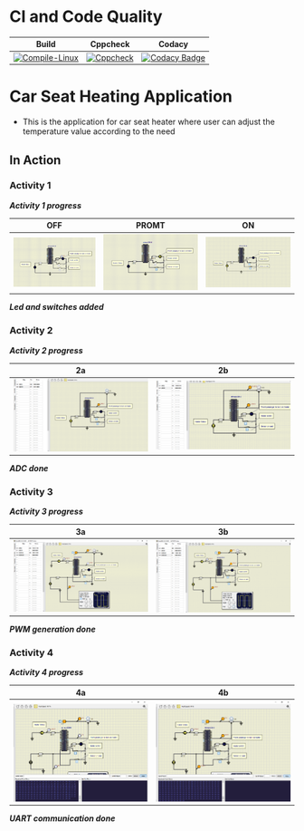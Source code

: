 # CI and Code Quality

|Build|Cppcheck|Codacy|
|:-------:|:-------:|:-------:|
|[![Compile-Linux](https://github.com/274699/Emb-C/actions/workflows/Compile.yml/badge.svg)](https://github.com/274699/Emb-C/actions/workflows/Compile.yml)|[![Cppcheck](https://github.com/274699/Emb-C/actions/workflows/CodeQulaity.yml/badge.svg)](https://github.com/274699/Emb-C/actions/workflows/CodeQulaity.yml)|[![Codacy Badge](https://app.codacy.com/project/badge/Grade/f5a980ae2af544258c72dcc8f6829dee)](https://www.codacy.com/gh/274699/Emb-C/dashboard?utm_source=github.com&amp;utm_medium=referral&amp;utm_content=274699/Emb-C&amp;utm_campaign=Badge_Grade)|

# Car Seat Heating Application
- This is the application for car seat heater where user can adjust the temperature value according to the need
## In Action
### Activity 1
   **_Activity 1 progress_**

|OFF|PROMT|ON|
|:--:|:--:|:--:|
|![OFF](simulation/OFF_activity1.png)|![PROMT](simulation/PROMT_activity1.png)|![ON](simulation/ON_activity1.png)|
  **_Led and switches added_**
### Activity 2
   **_Activity 2 progress_**

|2a|2b|
|:--:|:--:|
|![2a](simulation/activity2a.png)|![2b](simulation/activity2b.png)|
  **_ADC done_**
### Activity 3
   **_Activity 3 progress_**

|3a|3b|
|:--:|:--:|
|![3a](simulation/activity3a.png)|![3b](simulation/activity3b.png)|
  **_PWM generation done_**
### Activity 4
   **_Activity 4 progress_**

|4a|4b|
|:--:|:--:|
|![4a](simulation/activity4a.png)|![4b](simulation/activity4b.png)|
  **_UART communication done_**




